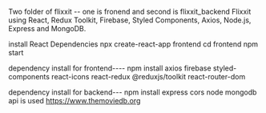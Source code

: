 Two folder of flixxit --
one  is fronend and second is flixxit_backend
Flixxit  using React, Redux Toolkit, Firebase, Styled Components, Axios, Node.js, Express and MongoDB.

install React Dependencies
npx create-react-app  frontend
cd  frontend
npm start

dependency install for frontend----
npm install axios firebase styled-components react-icons react-redux @reduxjs/toolkit react-router-dom

dependency install for backend---
npm install express cors node mongodb
api is used  https://www.themoviedb.org
